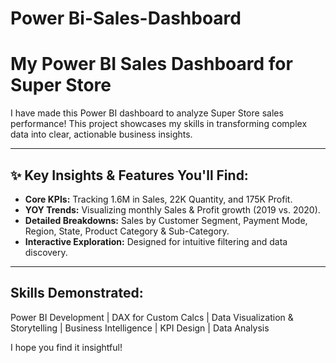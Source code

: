 # Power Bi-Sales-Dashboard

# My Power BI Sales Dashboard for Super Store

I have made this Power BI dashboard to analyze Super Store sales performance! This project showcases my skills in transforming complex data into clear, actionable business insights.



---

## ✨ Key Insights & Features You'll Find:

*   **Core KPIs:** Tracking 1.6M in Sales, 22K Quantity, and 175K Profit.
*   **YOY Trends:** Visualizing monthly Sales & Profit growth (2019 vs. 2020).
*   **Detailed Breakdowns:** Sales by Customer Segment, Payment Mode, Region, State, Product Category & Sub-Category.
*   **Interactive Exploration:** Designed for intuitive filtering and data discovery.

---

## Skills Demonstrated:

Power BI Development | DAX for Custom Calcs | Data Visualization & Storytelling | Business Intelligence | KPI Design | Data Analysis


I hope you find it insightful!
